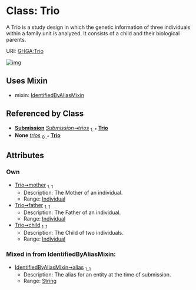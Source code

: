 
# Class: Trio


A Trio is a study design in which the genetic information of three individuals within a family unit is analyzed. It consists of a child and their biological parents.

URI: [GHGA:Trio](https://w3id.org/GHGA/Trio)


[![img](https://yuml.me/diagram/nofunky;dir:TB/class/[Individual]<child%201..1-%20[Trio&#124;alias:string],[Individual]<father%201..1-%20[Trio],[Individual]<mother%201..1-%20[Trio],[Submission]++-%20trios%201..*>[Trio],[Submission]-%20trios(i)%200..*>[Trio],[Trio]uses%20-.->[IdentifiedByAliasMixin],[Submission],[Individual],[IdentifiedByAliasMixin])](https://yuml.me/diagram/nofunky;dir:TB/class/[Individual]<child%201..1-%20[Trio&#124;alias:string],[Individual]<father%201..1-%20[Trio],[Individual]<mother%201..1-%20[Trio],[Submission]++-%20trios%201..*>[Trio],[Submission]-%20trios(i)%200..*>[Trio],[Trio]uses%20-.->[IdentifiedByAliasMixin],[Submission],[Individual],[IdentifiedByAliasMixin])

## Uses Mixin

 *  mixin: [IdentifiedByAliasMixin](IdentifiedByAliasMixin.md)

## Referenced by Class

 *  **[Submission](Submission.md)** *[Submission➞trios](Submission_trios.md)*  <sub>1..\*</sub>  **[Trio](Trio.md)**
 *  **None** *[trios](trios.md)*  <sub>0..\*</sub>  **[Trio](Trio.md)**

## Attributes


### Own

 * [Trio➞mother](Trio_mother.md)  <sub>1..1</sub>
     * Description: The Mother of an individual.
     * Range: [Individual](Individual.md)
 * [Trio➞father](Trio_father.md)  <sub>1..1</sub>
     * Description: The Father of an individual.
     * Range: [Individual](Individual.md)
 * [Trio➞child](Trio_child.md)  <sub>1..1</sub>
     * Description: The Child of two individuals.
     * Range: [Individual](Individual.md)

### Mixed in from IdentifiedByAliasMixin:

 * [IdentifiedByAliasMixin➞alias](IdentifiedByAliasMixin_alias.md)  <sub>1..1</sub>
     * Description: The alias for an entity at the time of submission.
     * Range: [String](types/String.md)
